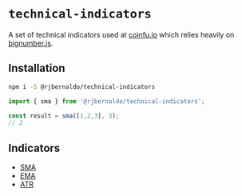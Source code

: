 # `technical-indicators`

A set of technical indicators used at [coinfu.io](https://coinfu.io) which relies heavily on [bignumber.js](https://github.com/MikeMcl/bignumber.js/).

## Installation
```bash
npm i -S @rjbernaldo/technical-indicators
```

```javascript
import { sma } from '@rjbernaldo/technical-indicators';

const result = sma([1,2,3], 3);
// 2
```

## Indicators
- [SMA](https://github.com/rjbernaldo/technical-indicators/blob/master/src/sma.ts)
- [EMA](https://github.com/rjbernaldo/technical-indicators/blob/master/src/ema.ts)
- [ATR](https://github.com/rjbernaldo/technical-indicators/blob/master/src/atr.ts)